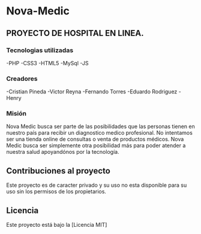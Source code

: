 # Nova-Medic
## PROYECTO DE HOSPITAL EN LINEA.
### Tecnologias utilizadas
  -PHP
  -CSS3
  -HTML5
  -MySql
  -JS
### Creadores
  -Cristian Pineda
  -Victor Reyna
  -Fernando Torres
  -Eduardo Rodriguez 
  -Henry 
  
### Misión
Nova Medic busca ser parte de las posibilidades que las personas tienen en nuestro país para recibir un diagnostico medico profesional.
No intentamos ser una tienda online de consultas o venta de productos médicos. Nova Medic busca ser simplemente otra posibilidad más para poder atender a nuestra salud apoyandónos por la tecnología.

## Contribuciones al proyecto
Este proyecto es de caracter privado y su uso no esta disponible para su uso sin los permisos de los propietarios. 

## Licencia

Este proyecto está bajo la [Licencia MIT]
